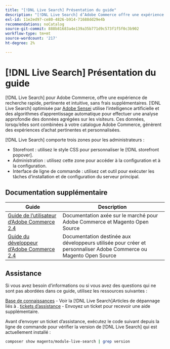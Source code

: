 ```yaml
---
title: "[!DNL Live Search] Présentation du guide"
description: "[!DNL Live Search] d’Adobe Commerce offre une expérience de recherche rapide, super pertinente et intuitive."
exl-id: 11e2ed97-ce80-4826-b914-71688dd29e4b
recommendations: noCatalog
source-git-commit: 888b81683a4e139a35b771d9c573f1f5f0c3b902
workflow-type: tm+mt
source-wordcount: '217'
ht-degree: 2%

---
```


# [!DNL Live Search] Présentation du guide

[!DNL Live Search] pour Adobe Commerce, offre une expérience de recherche rapide, pertinente et intuitive, sans frais supplémentaires. [!DNL Live Search] optimisée par [Adobe Sensei](https://www.adobe.com/sensei.html) utilise l’intelligence artificielle et des algorithmes d’apprentissage automatique pour effectuer une analyse approfondie des données agrégées sur les visiteurs. Ces données, lorsqu’elles sont combinées à votre catalogue Adobe Commerce, génèrent des expériences d’achat pertinentes et personnalisées.

[!DNL Live Search] comporte trois zones pour les administrateurs :

* Storefront : utilisez le style CSS pour personnaliser le [!DNL storefront popover].
* Administration : utilisez cette zone pour accéder à la configuration et à la configuration.
* Interface de ligne de commande : utilisez cet outil pour exécuter les tâches d’installation et de configuration du serveur principal.

## Documentation supplémentaire

| Guide  | Description |
|------ | ----------- |
| [Guide de l’utilisateur d’Adobe Commerce 2.4](https://experienceleague.adobe.com/docs/commerce.html) | Documentation axée sur le marché pour Adobe Commerce et Magento Open Source |
| [Guide du développeur d’Adobe Commerce 2.4](https://developer.adobe.com/commerce/docs) | Documentation destinée aux développeurs utilisée pour créer et personnaliser Adobe Commerce ou Magento Open Source |

## Assistance

Si vous avez besoin d’informations ou si vous avez des questions qui ne sont pas abordées dans ce guide, utilisez les ressources suivantes :

[Base de connaissances](https://experienceleague.adobe.com/docs/commerce-knowledge-base/kb/overview.html) - Voir la [!DNL Live Search]Articles de dépannage liés à .
[tickets d’assistance](https://experienceleague.adobe.com/docs/commerce-knowledge-base/kb/help-center-guide/magento-help-center-user-guide.html#submit-ticket) - Envoyez un ticket pour recevoir une aide supplémentaire.

Avant d’envoyer un ticket d’assistance, exécutez le code suivant depuis la ligne de commande pour vérifier la version de [!DNL Live Search] qui est actuellement installé :

```bash
composer show magento/module-live-search | grep version
```
